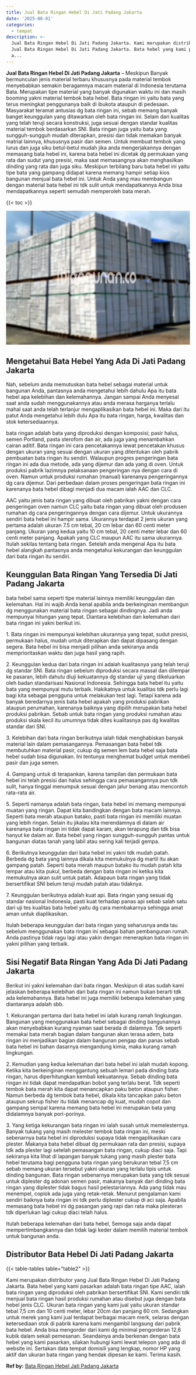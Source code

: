 ```yaml
---
title: Jual Bata Ringan Hebel Di Jati Padang Jakarta
date: '2025-08-01'
categories:
  - tempat
description: >-
  Jual Bata Ringan Hebel Di Jati Padang Jakarta. Kami merupakan distributor yang
  Jual Bata Ringan Hebel Di Jati Padang Jakarta. Bata hebel yang kami pasarkan
  a...
---
```


**Jual Bata Ringan Hebel Di Jati Padang Jakarta** – Meskipun Banyak bermunculan jenis material terbaru khususnya pada material tembok menyebabkan semakin beragamnya macam material di Indonesia terutama Bata. Merupakan tipe material yang banyak digunakan waktu ini dan masih booming yakni material tembok bata hebel. Bata ringan ini yaitu bata yang terus meningkat penggunanya baik di ibukota ataupun di pedesaan. Masyarakat teramat antusias dg bata ringan ini, sebab memang banyak banget keunggulan yang ditawarkan oleh bata ringan ini. Selain dari kualitas yang telah teruji secara konstruksi, juga sesuai dengan standar kualitas material tembok berdasarkan SNI. Bata ringan juga yaitu bata yang sungguh-sungguh mudah diterapkan, presisi dan tidak memakan banyak matrial lainnya, khususnya pasir dan semen. Untuk membuat tembok yang lurus dan juga siku betul-betul mudah jika anda mengerjakannya dengan memasang bata hebel ini, karena bata hebel ini dicetak dg permukaan yang rata dan sudut yang presisi, maka saat memasangnya akan menghasilkan dinding yang rata dan juga siku. Meskipun terbilang baru bata hebel ini yaitu tipe bata yang gampang didapat karena memang hampir setiap kios bangunan menjual bata hebel ini. Untuk Anda yang mau membangun dengan material bata hebel ini tdk sulit untuk mendapatkannya Anda bisa mendapatkannya seperti semudah memperoleh bata merah.

{{< toc >}}

![Jual Bata Ringan Hebel Di Jati Padang Jakarta](/images/jual-hebel-murah-44.png)

## Mengetahui Bata Hebel Yang Ada Di Jati Padang Jakarta

Nah, sebelum anda memutuskan bata hebel sebagai material untuk bangunan Anda, pantasnya anda mengetahui lebih dahulu Apa itu bata hebel apa kelebihan dan kelemahannya. Jangan sampai Anda menyesal saat anda sudah menggunakannya atau anda merasa harganya terlalu mahal saat anda telah terlanjur mengaplikasikan bata hebel ini. Maka dari itu patut Anda mengetahui lebih dulu Apa itu bata ringan, harga, kwalitas dan stok ketersediaannya.

bata ringan adalah bata yang diproduksi dengan komposisi; pasir halus, semen Portland, pasta sterofom dan air, ada juga yang menambahkan cairan aditif. Bata ringan ini cara pencetakannya lewat pencetakan khusus dengan ukuran yang sesuai dengan ukuran yang ditentukan oleh pabrik pembuatan bata ringan itu sendiri. Walaupun progres pengeringan bata ringan ini ada dua metode, ada yang dijemur dan ada yang di oven. Untuk produksi pabrik lazimnya pelaksanaan pengeringan nya dengan cara di oven. Namun untuk produksi rumahan (manual) karenanya pengeringannya dg cara dijemur. Dari perbedaan dalam proses pengeringan bata ringan ini karenanya bata hebel dibagi menjadi dua macam ialah AAC dan CLC.

AAC yaitu jenis bata ringan yang dibuat oleh pabrikan yakni dengan cara pengeringan oven namun CLC yaitu bata ringan yang dibuat oleh produsen rumahan dg cara pengeringannya dengan cara dijemur. Untuk ukurannya sendiri bata hebel ini hampir sama. Ukurannya terdapat 2 jenis ukuran yang pertama adalah ukuran 7.5 cm tebal, 20 cm lebar dan 60 centi meter panjang. Ukuran yang kedua yaitu 10 cm tebal, 20 centi meter lebar dan 60 centi meter panjang. Apakah yang CLC maupun AAC itu sama ukurannya. Itulah sekilas tentang bata ringan. Setelah anda mengenal Apa itu bata hebel alangkah pantasnya anda mengetahui kekurangan dan keunggulan dari bata ringan itu sendiri.

## Keunggulan Bata Ringan Yang Tersedia Di Jati Padang Jakarta

bata hebel sama seperti tipe material lainnya memiliki keunggulan dan kelemahan. Hal ini wajib Anda kenal apabila anda berkeinginan membangun dg menggunakan material bata ringan sebagai dindingnya. Jadi anda mempunyai hitungan yang tepat. Diantara kelebihan dan kelemahan dari bata ringan ini yakni berikut ini.

1\. Bata ringan ini mempunyai kelebihan ukurannya yang tepat, sudut presisi, permukaan halus, mudah untuk diterapkan dan dapat dipasang dengan segera. Bata hebel ini bisa menjadi pilihan anda sekiranya anda memprioritaskan waktu dan juga hasil yang rapih.

2\. Keunggulan kedua dari bata ringan ini adalah kualitasnya yang telah teruji dg standar SNI. Bata ringan sebelum diproduksi secara massal dan dilempar ke pasaran, lebih dahulu diuji kekuatannya dg standar uji yang dikeluarkan oleh badan standarisasi Nasional Indonesia. Sehingga bata hebel itu yaitu bata yang mempunyai mutu terbaik. Hakikatnya untuk kualitas tdk perlu lagi bagi kita sebagai pengguna untuk melakukan test lagi. Tetapi karena ada banyak beredarnya jenis bata hebel apakah yang produksi pabrikan ataupun perumahan, karenanya baiknya yang dipilih merupakan bata hebel produksi pabrikan. Sebab untuk bata ringan yang produksi rumahan atau produksi skala kecil itu umumnya tidak dites kualitasnya pas dg kwalitas standar dari SNI.

3\. Kelebihan dari bata ringan berikutnya ialah tidak menghabiskan banyak material lain dalam pemasangannya. Pemasangan bata hebel tdk membutuhkan material pasir, cukup dg semen lem bata hebel saja bata hebel sudah bisa digunakan. Ini tentunya menghemat budget untuk membeli pasir dan juga semen.

4\. Gampang untuk di terapankan, karena tampilan dan permukaan bata hebel ini telah presisi dan halus sehingga cara pemasangannya pun tdk sulit, hanya tinggal menumpuk sesuai dengan jalur benang atau mencontoh rata-rata air.

5\. Seperti namanya adalah bata ringan, bata hebel ini memang mempunyai muatan yang ringan. Dapat kita bandingkan dengan bata macam lainnya. Seperti bata merah ataupun batako, pasti bata ringan ini memiliki muatan yang lebih ringan. Selain itu jikalau kita merendamnya di dalam air karenanya bata ringan ini tidak dapat karam, akan terapung dan tdk bisa hanyut ke dalam air. Bata hebel yang ringan sungguh-sungguh pantas untuk bangunan diatas tanah yang labil atau sering kali terjadi gempa.

6\. Berikutnya keunggulan dari bata hebel ini yakni tdk mudah patah. Berbeda dg bata yang lainnya dikala kita memukulnya dg martil itu akan gampang patah. Seperti bata merah maupun batako itu mudah patah kita lempar atau kita pukul, berbeda dengan bata ringan ini ketika kita memukulnya akan sulit untuk patah. Adapaun bata ringan yang tidak bersertifikat SNI belum teruji mudah patah atau tidaknya.

7\. Keunggulan berikutnya adalah kuat api. Bata ringan yang sesuai dg standar nasional Indonesia, pasti kuat terhadap panas api sebab salah satu dari uji tes kualitas bata hebel yaitu dg cara membakarnya sehingga amat aman untuk diaplikasikan.

Itulah beberapa keunggulan dari bata ringan yang seharusnya anda tau sebelum menggunakan bata ringan ini sebagai bahan pembangunan rumah. Anda pastinya tidak ragu lagi atau yakin dengan menerapkan bata ringan ini yakni pilihan yang terbaik.

## Sisi Negatif Bata Ringan Yang Ada Di Jati Padang Jakarta

Berikut ini yakni kelemahan dari bata ringan. Meskipun di atas sudah kami jelaskan beberapa kelebihan dari bata ringan ini namun bukan berarti tdk ada kelemahannya. Bata hebel ini juga memiliki beberapa kelemahan yang diantaranya adalah sbb.

1\. Kekurangan pertama dari bata hebel ini ialah kurang ramah lingkungan. Bangunan yang menggunakan bata hebel sebagai dinding bangunannya akan menyebabkan kurang nyaman saat berada di dalamnya. Tdk seperti memakai bata merah bagian dalam bangunan akan terasa adem, bata ringan ini menjadikan bagian dalam bangunan pengap dan panas sebab bata hebel ini bahan dasarnya mengandung kimia, maka kurang ramah lingkungan.

2\. Kemudian yang kedua kelemahan dari bata hebel ini ialah mudah kopong. Ketika kita berkeinginan menggantung sebuah lemari pada dinding bata ringan, harus diperhitungkan kembali kekuatannya. Sebab dinding bata ringan ini tidak dapat mendapatkan bobot yang terlalu berat. Tdk seperti tembok bata merah kita dapat menancapkan paku beton ataupun fisher. Namun berbeda dg tembok bata hebel, dikala kita tancapkan paku beton ataupun sekrup fisher itu tidak menancap dg kuat, mudah copot dan gampang sempal karena memang bata hebel ini merupakan bata yang didalamnya banyak pori-porinya.

3\. Yang ketiga kekurangan bata ringan ini ialah susah untuk memelesternya. Banyak tukang yang masih melester tembok bata ringan ini, meski sebenarnya bata hebel ini diproduksi supaya tidak mengaplikasikan cara plester. Makanya bata hebel dibuat dg permukaan rata dan presisi, supaya tdk ada plester lagi setelah pemasangan bata ringan, cukup diaci saja. Tapi sekiranya kita lihat di lapangan banyak tukang yang masih plester bata hebel terutama bagi pengguna bata ringan yang berukuran tebal 7,5 cm sebab memang ukuran tersebut yakni ukuran yang terlalu tipis untuk dinding bangunan. Bata ringan sebenarnya merupakan bata yang tdk sesuai untuk diplester dg adonan semen pasir, makanya banyak dari dinding bata ringan yang diplester tidak bagus hasil pelestariannya. Ada yang tidak mau menempel, coplok ada juga yang retak-retak. Menurut pengalaman kami sendiri baiknya bata ringan ini tdk perlu diplester cukup di aci saja. Apabila memasang bata hebel ini dg pasangan yang rapi dan rata maka plesteran tdk diperlukan lagi cukup diaci telah halus.

Itulah beberapa kelemahan dari bata hebel, Semoga saja anda dapat mempertimbangkannya dan tidak lagi keder dalam memilih material tembok untuk bangunan anda.

## Distributor Bata Hebel Di Jati Padang Jakarta

{{< table-tables table="table2" >}}

Kami merupakan distributor yang Jual Bata Ringan Hebel Di Jati Padang Jakarta. Bata hebel yang kami pasarkan adalah bata ringan tipe AAC, ialah bata ringan yang diproduksi oleh pabrikan bersertifikat SNI. Kami sendiri tdk menjual bata ringan hasil produksi rumahan atau disebut juga dengan bata hebel jenis CLC. Ukuran bata ringan yang kami jual yaitu ukuran standar tebal 7,5 cm dan 10 centi meter, lebar 20cm dan panjang 60 cm. Sedangkan untuk merek yang kami jual terdapat berbagai macam merk, selaras dengan ketersediaan stok di pabrik karena kami mengambil langsung dari pabrik bata hebel. Anda bisa mengorder dari kami dg minimal pengorderan 12,6 kubik dalam sekali pemesanan. Seandainya anda berkenan dengan bata hebel yang kami pasarkan, silakan hubungi kami lewat telepon yang ada di website ini. Sertakan data tempat domisili yang lengkap, nomor HP yang aktif dan ukuran bata ringan yang hendak dipesan ke kami. Terima kasih.

**Ref by:** [Bata Ringan Hebel Jati Padang Jakarta](https://id.wikipedia.org/wiki/Bata)
